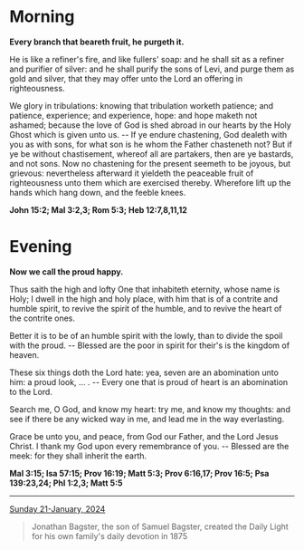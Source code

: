 # Morning

**Every branch that beareth fruit, he purgeth it.**
 
He is like a refiner's fire, and like fullers' soap: and he shall sit as a refiner and purifier of silver: and he shall purify the sons of Levi, and purge them as gold and silver, that they may offer unto the Lord an offering in righteousness.
 
We glory in tribulations: knowing that tribulation worketh patience; and patience, experience; and experience, hope: and hope maketh not ashamed; because the love of God is shed abroad in our hearts by the Holy Ghost which is given unto us. -- If ye endure chastening, God dealeth with you as with sons, for what son is he whom the Father chasteneth not? But if ye be without chastisement, whereof all are partakers, then are ye bastards, and not sons. Now no chastening for the present seemeth to be joyous, but grievous: nevertheless afterward it yieldeth the peaceable fruit of righteousness unto them which are exercised thereby. Wherefore lift up the hands which hang down, and the feeble knees.  

**John 15:2; Mal 3:2,3; Rom 5:3; Heb 12:7,8,11,12**

# Evening

**Now we call the proud happy.**
 
Thus saith the high and lofty One that inhabiteth eternity, whose name is Holy; I dwell in the high and holy place, with him that is of a contrite and humble spirit, to revive the spirit of the humble, and to revive the heart of the contrite ones.
 
Better it is to be of an humble spirit with the lowly, than to divide the spoil with the proud. -- Blessed are the poor in spirit for their's is the kingdom of heaven.
 
These six things doth the Lord hate: yea, seven are an abomination unto him: a proud look, ... . -- Every one that is proud of heart is an abomination to the Lord.
 
Search me, O God, and know my heart: try me, and know my thoughts: and see if there be any wicked way in me, and lead me in the way everlasting.
 
Grace be unto you, and peace, from God our Father, and the Lord Jesus Christ. I thank my God upon every remembrance of you. -- Blessed are the meek: for they shall inherit the earth.  

**Mal 3:15; Isa 57:15; Prov 16:19; Matt 5:3; Prov 6:16,17; Prov 16:5; Psa 139:23,24; Phl 1:2,3; Matt 5:5**

---

[Sunday 21-January, 2024](https://t.me/s/daily_light)

> Jonathan Bagster, the son of Samuel Bagster, created the Daily Light for his own family's daily devotion in 1875

